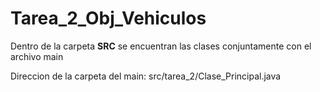 ﻿# Tarea_2_Obj_Vehiculos
<p>Dentro de la carpeta <b>SRC</b> se encuentran las clases conjuntamente con el archivo main</p>
Direccion de la carpeta del main: src/tarea_2/Clase_Principal.java
